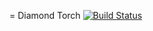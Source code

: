 = Diamond Torch [![Build Status](https://travis-ci.org/laco0416/DiamondTorch.svg?branch=master)](https://travis-ci.org/laco0416/DiamondTorch)


